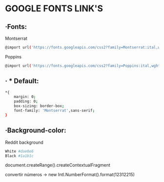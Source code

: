 # GOOGLE FONTS LINK'S

## ·Fonts:

Montserrat
```sh
@import url('https://fonts.googleapis.com/css2?family=Montserrat:ital,wght@0,100;0,200;0,300;0,400;0,500;0,600;0,700;0,800;0,900;1,100;1,200;1,300;1,400;1,500;1,600;1,700;1,800;1,900&display=swap');
```

Poppins 
```sh
@import url('https://fonts.googleapis.com/css2?family=Poppins:ital,wght@0,100;0,200;0,300;0,400;0,500;0,600;0,700;0,800;0,900;1,100;1,200;1,300;1,400;1,500;1,600;1,700;1,800;1,900&display=swap');
```
## · * Default: 
```sh
*{
    margin: 0;
    padding: 0;
    box-sizing: border-box;
    font-family: 'Montserrat',sans-serif;
}
```

## ·Background-color:

Reddit background
```sh
White #dae0e6
Black #1a1b1c
```

document.createRange().createContextualFragment

convertir números -> new Intl.NumberFormat().format(12312215)
